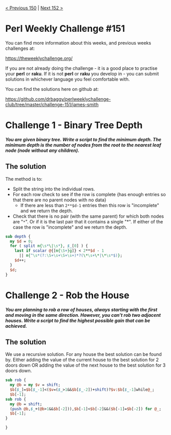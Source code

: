 [< Previous 150](https://github.com/drbaggy/perlweeklychallenge-club/tree/master/challenge-150/james-smith) |
[Next 152 >](https://github.com/drbaggy/perlweeklychallenge-club/tree/master/challenge-152/james-smith)
# Perl Weekly Challenge #151

You can find more information about this weeks, and previous weeks challenges at:

  https://theweeklychallenge.org/

If you are not already doing the challenge - it is a good place to practise your
**perl** or **raku**. If it is not **perl** or **raku** you develop in - you can
submit solutions in whichever language you feel comfortable with.

You can find the solutions here on github at:

https://github.com/drbaggy/perlweeklychallenge-club/tree/master/challenge-151/james-smith

# Challenge 1 - Binary Tree Depth

***You are given binary tree. Write a script to find the minimum depth. The minimum depth is the number of nodes from the root to the nearest leaf node (node without any children).***

## The solution


The method is to:
 * Split the string into the individual rows.
 * For each row check to see if the row is complete {has enough entries so that there are no parent nodes with no data}
   * If there are less than `2**$d-1` entries then this row is "incomplete" and we return the depth.
 * Check that there is no pair (with the same parent) for which both nodes are "`*`". Or if it is the last pair that it
   contains a single "*". If either of the case the row is "incomplete" and we return the depth.

```perl
sub depth {
  my $d = 0;
  for ( split m{\s*\|\s*}, $_[0] ) {
    last if scalar @{[m{\S+}g]} < 2**$d - 1
      || m{^\s*(?:\S+\s+\S+\s+)*?(\*\s+\*|\*\s*$)};
    $d++;
  }
  $d;
}
```

# Challenge 2 - Rob the House

***You are planning to rob a row of houses, always starting with the first and moving in the same direction. However, you can’t rob two adjacent houses. Write a script to find the highest possible gain that can be achieved.***

## The solution

We use a recursive solution. For any house the best solution can be found by. Either adding the value of the current house to the best solution for 2 doors down OR adding the value of the next house to the best solution for 3 doors down.

```perl
sub rob {
  my @b = my $v = shift;
  $b[$_]=$b[$_-1]<($v=($_>1&&$b[$_-2])+shift)?$v:$b[$_-1]while@_;
  $b[-1];
sub rob {
  my @b = shift;
  (push @b,$_+(@b>1&&$b[-2])),$b[-1]<$b[-2]&&($b[-1]=$b[-2]) for @_;
  $b[-1];
}

}

```


